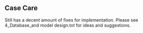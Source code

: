 ## Case Care

Still has a decent amount of fixes for implementation.
Please see 4_Database_and model design.txt for ideas and suggestions.